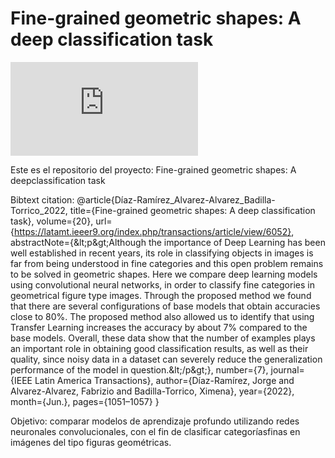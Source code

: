 # Fine-grained geometric shapes: A deep classification task

![English version](https://github.com/jdiazram/DEEP_GEOM/blob/master/README_EN.md)



Este es el repositorio del proyecto: Fine-grained geometric shapes: A deepclassification task

Bibtext citation: 
@article{Díaz-Ramírez_Alvarez-Alvarez_Badilla-Torrico_2022, 
    title={Fine-grained geometric shapes: A deep classification task}, 
    volume={20}, 
    url={https://latamt.ieeer9.org/index.php/transactions/article/view/6052}, 
    abstractNote={&amp;lt;p&amp;gt;Although the importance of Deep Learning has been well established in recent years, its role in classifying objects in images is far from being understood in fine categories and this open problem remains to be solved in geometric shapes. Here we compare deep learning models using convolutional neural networks, in order to classify fine categories in geometrical figure type images. Through the proposed method we found that there are several configurations of base models that obtain accuracies close to 80%. The proposed method also allowed us to identify that using Transfer Learning increases the accuracy by about 7% compared to the base models. Overall, these data show that the number of examples plays an important role in obtaining good classification results, as well as their quality, since noisy data in a dataset can severely reduce the generalization performance of the model in question.&amp;lt;/p&amp;gt;}, 
    number={7}, 
    journal={IEEE Latin America Transactions}, 
    author={Díaz-Ramírez, Jorge and Alvarez-Alvarez, Fabrizio and Badilla-Torrico, Ximena}, 
    year={2022}, 
    month={Jun.}, 
    pages={1051–1057} 
    }


Objetivo: comparar modelos de aprendizaje profundo utilizando redes neuronales convolucionales, con el fin de clasificar categoríasfinas en imágenes del tipo figuras geométricas.
